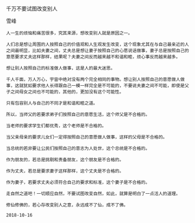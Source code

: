 千万不要试图改变别人

雪峰


    人一生的烦恼和痛苦很多，究其来源，想改变别人就是原因之一。

    人们总是想让周围的人按照自己的价值观和人生观发生改变，这个现象尤其在与自己最亲近的人之间最明显，比如夫妻之间，丈夫总是想让妻子按照自己的心愿说话做事，妻子总是按照自己的意愿要求丈夫这样那样，结果呢？夫妻之间反而越来越不和谐和睦，烦心事反而越来越多。

    想让别人按照自己的标准做人做事，这是人的最大迷思。

    千人千面，万人万心，宇宙中绝对没有两个完全相同的事物。想让别人按照自己的意愿做人做事，这就犹如要求他人长得跟自己一模一样完全是不可能的，不要说夫妻之间不可能，即使是父子之间母女之间也不可能的，其他的，更加没有这个可能性。

    只有包容别人与自己的不同才是和谐和睦之道。

    所以，当师父的若要求弟子们按照自己的意愿生活，这个师父是不合格的。

    当老师的要求学生们都优秀，这个老师是不合格的。

    当父亲母亲的要求儿女们一定得按照自己的意愿做人做事，这样的父母是不合格的。

    当总统的若非要让公民们按照自己的意志为人处世，这个总统是不合格的。

    作为朋友的，若总是挑剔和责备朋友，这个朋友是不合格的。

    作为丈夫，若总是要求妻子这样那样，这个丈夫是不合格的。

    作为妻子，若要求丈夫必须符合自己的要求和标准，这个妻子是不合格的。

    走自然之道吧！一切顺应自然，不要试图改变自然，如此，就算是明白了一点活人的道理。

    修仙修佛的，若心存改变别人之意，永远成不了仙，成不了佛。

    2018-10-16



